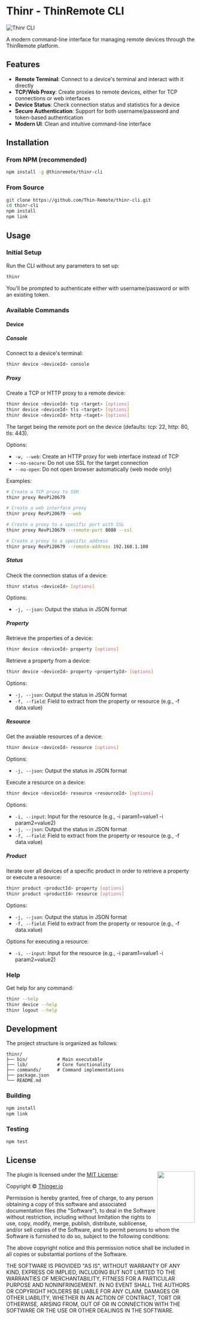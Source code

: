 # Thinr - ThinRemote CLI

![Thinr CLI](https://s3.us-east-1.amazonaws.com/thinremote.io.files/share-image.svg)

A modern command-line interface for managing remote devices through the ThinRemote platform.

## Features

- **Remote Terminal**: Connect to a device's terminal and interact with it directly
- **TCP/Web Proxy**: Create proxies to remote devices, either for TCP connections or web interfaces
- **Device Status**: Check connection status and statistics for a device
- **Secure Authentication**: Support for both username/password and token-based authentication
- **Modern UI**: Clean and intuitive command-line interface

## Installation

### From NPM (recommended)

```bash
npm install -g @thinremote/thinr-cli
```

### From Source

```bash
git clone https://github.com/Thin-Remote/thinr-cli.git
cd thinr-cli
npm install
npm link
```

## Usage

### Initial Setup

Run the CLI without any parameters to set up:

```bash
thinr
```

You'll be prompted to authenticate either with username/password or with an existing token.

### Available Commands

#### Device

##### Console

Connect to a device's terminal:

```bash
thinr device <deviceId> console
```

##### Proxy

Create a TCP or HTTP proxy to a remote device:

```bash
thinr device <deviceId> tcp <target> [options]
thinr device <deviceId> tls <target> [options]
thinr device <deviceId> http <taget> [options]
```

The target being the remote port on the device (defaults: tcp: 22, http: 80, tls: 443).

Options:
- `-w, --web`: Create an HTTP proxy for web interface instead of TCP
- `--no-secure`: Do not use SSL for the target connection
- `--no-open`: Do not open browser automatically (web mode only)

Examples:
```bash
# Create a TCP proxy to SSH
thinr proxy RevPi20679

# Create a web interface proxy
thinr proxy RevPi20679 --web

# Create a proxy to a specific port with SSL
thinr proxy RevPi20679 --remote-port 8080 --ssl

# Create a proxy to a specific address
thinr proxy RevPi20679 --remote-address 192.168.1.100
```

##### Status

Check the connection status of a device:

```bash
thinr status <deviceId> [options]
```

Options:
- `-j, --json`: Output the status in JSON format

##### Property

Retrieve the properties of a device:

```bash
thinr device <deviceId> property [options]
```

Retrieve a property from a device:

```bash
thinr device <deviceId> property <propertyId> [options]
```

Options:
- `-j, --json`: Output the status in JSON format
- `-f, --field`: Field to extract from the property or resource (e.g., -f data.value)

##### Resource

Get the avaiable resources of a device:

```bash
thinr device <deviceId> resource [options]
```

Options:
- `-j, --json`: Output the status in JSON format

Execute a resource on a device:

```bash
thinr device <deviceId> resource <resourceId> [options]
```

Options:
- `-i, --input`: Input for the resource (e.g., -i param1=value1 -i param2=value2)
- `-j, --json`: Output the status in JSON format
- `-f, --field`: Field to extract from the property or resource (e.g., -f data.value)

##### Product

Iterate over all devices of a specific product in order to retrieve a property or execute a resource:

```bash
thinr product <productId> property [options]
thinr product <productId> resource [options]
```

Options:
- `-j, --json`: Output the status in JSON format
- `-f, --field`: Field to extract from the property or resource (e.g., -f data.value)

Options for executing a resource:
- `-i, --input`: Input for the resource (e.g., -i param1=value1 -i param2=value2)


### Help

Get help for any command:

```bash
thinr --help
thinr device --help
thinr logout --help
```

## Development

The project structure is organized as follows:

```
thinr/
├── bin/           # Main executable
├── lib/           # Core functionality
├── commands/      # Command implementations
├── package.json
└── README.md
```

### Building

```bash
npm install
npm link
```

### Testing

```bash
npm test
```

## License

<a href="http://opensource.org/">
  <img style="float: right;" width="100px" height="137px" src="https://opensource.org/wp-content/uploads/2009/06/OSI_Standard_Logo_0.svg">
</a>

The plugin is licensed under the [MIT License](http://opensource.org/licenses/MIT):

Copyright &copy; [Thinger.io](http://thinger.io)

Permission is hereby granted, free of charge, to any person obtaining a copy of this software and associated documentation files (the "Software"), to deal in the Software without restriction, including without limitation the rights to use, copy, modify, merge, publish, distribute, sublicense, and/or sell copies of the Software, and to permit persons to whom the Software is furnished to do so, subject to the following conditions:

The above copyright notice and this permission notice shall be included in all copies or substantial portions of the Software.

THE SOFTWARE IS PROVIDED "AS IS", WITHOUT WARRANTY OF ANY KIND, EXPRESS OR IMPLIED, INCLUDING BUT NOT LIMITED TO THE WARRANTIES OF MERCHANTABILITY, FITNESS FOR A PARTICULAR PURPOSE AND NONINFRINGEMENT. IN NO EVENT SHALL THE AUTHORS OR COPYRIGHT HOLDERS BE LIABLE FOR ANY CLAIM, DAMAGES OR OTHER LIABILITY, WHETHER IN AN ACTION OF CONTRACT, TORT OR OTHERWISE, ARISING FROM, OUT OF OR IN CONNECTION WITH THE SOFTWARE OR THE USE OR OTHER DEALINGS IN THE SOFTWARE.
